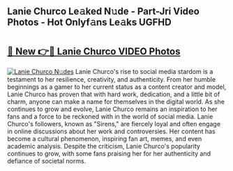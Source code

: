## Lanie Churco Le𝚊ked N𝚞de - Part-Jri Video Photos - Hot Onlyf𝚊ns Le𝚊ks UGFHD

# <h2><a href="http://ab1811.deff.icu/?id=Lanie+Churco">🔗 New 👉🔴 Lanie Churco VIDEO Photos</a></h2>

[![Lanie Churco N𝚞des](https://i.imgur.com/rIISA9y.gif)](http://ab1811.deff.icu/?id=Lanie+Churco)
Lanie Churco's rise to social media stardom is a testament to her resilience, creativity, and authenticity. From her humble beginnings as a gamer to her current status as a content creator and model, Lanie Churco has proven that with hard work, dedication, and a little bit of charm, anyone can make a name for themselves in the digital world. As she continues to grow and evolve, Lanie Churco remains an inspiration to her fans and a force to be reckoned with in the world of social media. Lanie Churco's followers, known as "Sirens," are fiercely loyal and often engage in online discussions about her work and controversies. Her content has become a cultural phenomenon, inspiring fan art, memes, and even academic analysis. Despite the criticism, Lanie Churco's popularity continues to grow, with some fans praising her for her authenticity and defiance of societal norms.
